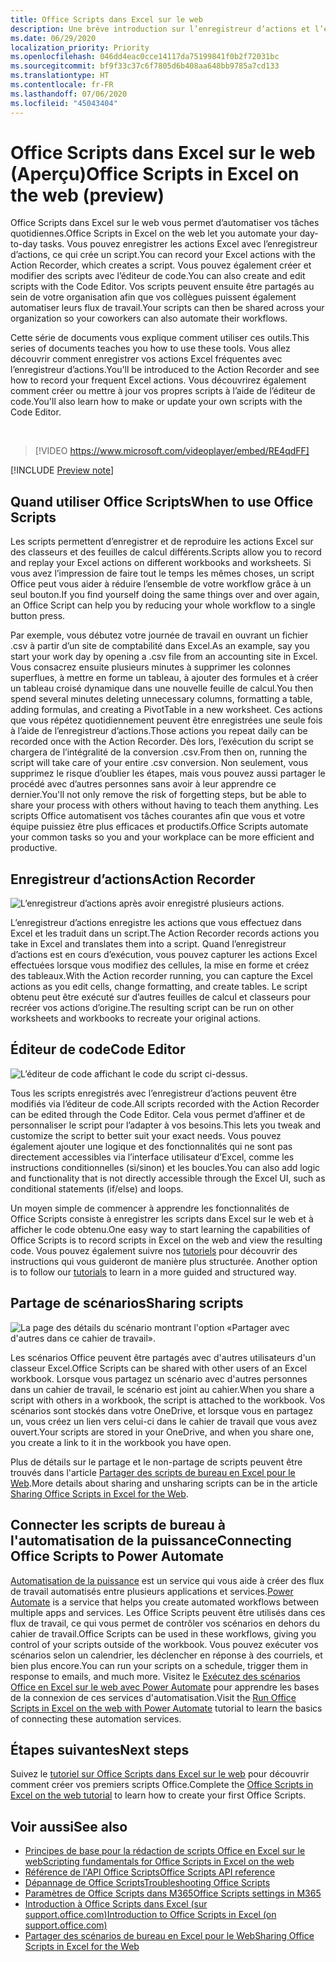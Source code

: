 ```yaml
---
title: Office Scripts dans Excel sur le web
description: Une brève introduction sur l’enregistreur d’actions et l’éditeur de code pour Office Scripts.
ms.date: 06/29/2020
localization_priority: Priority
ms.openlocfilehash: 046dd4eac0cce14117da75199841f0b2f72031bc
ms.sourcegitcommit: bf9f33c37c6f7805d6b408aa648bb9785a7cd133
ms.translationtype: HT
ms.contentlocale: fr-FR
ms.lasthandoff: 07/06/2020
ms.locfileid: "45043404"
---
```

# <a name="office-scripts-in-excel-on-the-web-preview"></a><span data-ttu-id="c82b7-103">Office Scripts dans Excel sur le web (Aperçu)</span><span class="sxs-lookup"><span data-stu-id="c82b7-103">Office Scripts in Excel on the web (preview)</span></span>

<span data-ttu-id="c82b7-104">Office Scripts dans Excel sur le web vous permet d’automatiser vos tâches quotidiennes.</span><span class="sxs-lookup"><span data-stu-id="c82b7-104">Office Scripts in Excel on the web let you automate your day-to-day tasks.</span></span> <span data-ttu-id="c82b7-105">Vous pouvez enregistrer les actions Excel avec l’enregistreur d’actions, ce qui crée un script.</span><span class="sxs-lookup"><span data-stu-id="c82b7-105">You can record your Excel actions with the Action Recorder, which creates a script.</span></span> <span data-ttu-id="c82b7-106">Vous pouvez également créer et modifier des scripts avec l’éditeur de code.</span><span class="sxs-lookup"><span data-stu-id="c82b7-106">You can also create and edit scripts with the Code Editor.</span></span> <span data-ttu-id="c82b7-107">Vos scripts peuvent ensuite être partagés au sein de votre organisation afin que vos collègues puissent également automatiser leurs flux de travail.</span><span class="sxs-lookup"><span data-stu-id="c82b7-107">Your scripts can then be shared across your organization so your coworkers can also automate their workflows.</span></span>

<span data-ttu-id="c82b7-108">Cette série de documents vous explique comment utiliser ces outils.</span><span class="sxs-lookup"><span data-stu-id="c82b7-108">This series of documents teaches you how to use these tools.</span></span> <span data-ttu-id="c82b7-109">Vous allez découvrir comment enregistrer vos actions Excel fréquentes avec l’enregistreur d’actions.</span><span class="sxs-lookup"><span data-stu-id="c82b7-109">You'll be introduced to the Action Recorder and see how to record your frequent Excel actions.</span></span> <span data-ttu-id="c82b7-110">Vous découvrirez également comment créer ou mettre à jour vos propres scripts à l’aide de l’éditeur de code.</span><span class="sxs-lookup"><span data-stu-id="c82b7-110">You'll also learn how to make or update your own scripts with the Code Editor.</span></span>

<br>

> [!VIDEO https://www.microsoft.com/videoplayer/embed/RE4qdFF]

[!INCLUDE [Preview note](../includes/preview-note.md)]

## <a name="when-to-use-office-scripts"></a><span data-ttu-id="c82b7-111">Quand utiliser Office Scripts</span><span class="sxs-lookup"><span data-stu-id="c82b7-111">When to use Office Scripts</span></span>

<span data-ttu-id="c82b7-112">Les scripts permettent d’enregistrer et de reproduire les actions Excel sur des classeurs et des feuilles de calcul différents.</span><span class="sxs-lookup"><span data-stu-id="c82b7-112">Scripts allow you to record and replay your Excel actions on different workbooks and worksheets.</span></span> <span data-ttu-id="c82b7-113">Si vous avez l’impression de faire tout le temps les mêmes choses, un script Office peut vous aider à réduire l’ensemble de votre workflow grâce à un seul bouton.</span><span class="sxs-lookup"><span data-stu-id="c82b7-113">If you find yourself doing the same things over and over again, an Office Script can help you by reducing your whole workflow to a single button press.</span></span>

<span data-ttu-id="c82b7-114">Par exemple, vous débutez votre journée de travail en ouvrant un fichier .csv à partir d’un site de comptabilité dans Excel.</span><span class="sxs-lookup"><span data-stu-id="c82b7-114">As an example, say you start your work day by opening a .csv file from an accounting site in Excel.</span></span> <span data-ttu-id="c82b7-115">Vous consacrez ensuite plusieurs minutes à supprimer les colonnes superflues, à mettre en forme un tableau, à ajouter des formules et à créer un tableau croisé dynamique dans une nouvelle feuille de calcul.</span><span class="sxs-lookup"><span data-stu-id="c82b7-115">You then spend several minutes deleting unnecessary columns, formatting a table, adding formulas, and creating a PivotTable in a new worksheet.</span></span> <span data-ttu-id="c82b7-116">Ces actions que vous répétez quotidiennement peuvent être enregistrées une seule fois à l’aide de l’enregistreur d’actions.</span><span class="sxs-lookup"><span data-stu-id="c82b7-116">Those actions you repeat daily can be recorded once with the Action Recorder.</span></span> <span data-ttu-id="c82b7-117">Dès lors, l’exécution du script se chargera de l’intégralité de la conversion .csv.</span><span class="sxs-lookup"><span data-stu-id="c82b7-117">From then on, running the script will take care of your entire .csv conversion.</span></span> <span data-ttu-id="c82b7-118">Non seulement, vous supprimez le risque d’oublier les étapes, mais vous pouvez aussi partager le procédé avec d’autres personnes sans avoir à leur apprendre ce dernier.</span><span class="sxs-lookup"><span data-stu-id="c82b7-118">You'll not only remove the risk of forgetting steps, but be able to share your process with others without having to teach them anything.</span></span> <span data-ttu-id="c82b7-119">Les scripts Office automatisent vos tâches courantes afin que vous et votre équipe puissiez être plus efficaces et productifs.</span><span class="sxs-lookup"><span data-stu-id="c82b7-119">Office Scripts automate your common tasks so you and your workplace can be more efficient and productive.</span></span>

## <a name="action-recorder"></a><span data-ttu-id="c82b7-120">Enregistreur d’actions</span><span class="sxs-lookup"><span data-stu-id="c82b7-120">Action Recorder</span></span>

![L’enregistreur d’actions après avoir enregistré plusieurs actions.](../images/action-recorder-intro.png)

<span data-ttu-id="c82b7-122">L’enregistreur d’actions enregistre les actions que vous effectuez dans Excel et les traduit dans un script.</span><span class="sxs-lookup"><span data-stu-id="c82b7-122">The Action Recorder records actions you take in Excel and translates them into a script.</span></span> <span data-ttu-id="c82b7-123">Quand l’enregistreur d’actions est en cours d’exécution, vous pouvez capturer les actions Excel effectuées lorsque vous modifiez des cellules, la mise en forme et créez des tableaux.</span><span class="sxs-lookup"><span data-stu-id="c82b7-123">With the Action recorder running, you can capture the Excel actions as you edit cells, change formatting, and create tables.</span></span> <span data-ttu-id="c82b7-124">Le script obtenu peut être exécuté sur d’autres feuilles de calcul et classeurs pour recréer vos actions d’origine.</span><span class="sxs-lookup"><span data-stu-id="c82b7-124">The resulting script can be run on other worksheets and workbooks to recreate your original actions.</span></span>

## <a name="code-editor"></a><span data-ttu-id="c82b7-125">Éditeur de code</span><span class="sxs-lookup"><span data-stu-id="c82b7-125">Code Editor</span></span>

![L’éditeur de code affichant le code du script ci-dessus.](../images/code-editor-intro.png)

<span data-ttu-id="c82b7-127">Tous les scripts enregistrés avec l’enregistreur d’actions peuvent être modifiés via l’éditeur de code.</span><span class="sxs-lookup"><span data-stu-id="c82b7-127">All scripts recorded with the Action Recorder can be edited through the Code Editor.</span></span> <span data-ttu-id="c82b7-128">Cela vous permet d’affiner et de personnaliser le script pour l’adapter à vos besoins.</span><span class="sxs-lookup"><span data-stu-id="c82b7-128">This lets you tweak and customize the script to better suit your exact needs.</span></span> <span data-ttu-id="c82b7-129">Vous pouvez également ajouter une logique et des fonctionnalités qui ne sont pas directement accessibles via l’interface utilisateur d’Excel, comme les instructions conditionnelles (si/sinon) et les boucles.</span><span class="sxs-lookup"><span data-stu-id="c82b7-129">You can also add logic and functionality that is not directly accessible through the Excel UI, such as conditional statements (if/else) and loops.</span></span>

<span data-ttu-id="c82b7-130">Un moyen simple de commencer à apprendre les fonctionnalités de Office Scripts consiste à enregistrer les scripts dans Excel sur le web et à afficher le code obtenu.</span><span class="sxs-lookup"><span data-stu-id="c82b7-130">One easy way to start learning the capabilities of Office Scripts is to record scripts in Excel on the web and view the resulting code.</span></span> <span data-ttu-id="c82b7-131">Vous pouvez également suivre nos [tutoriels](../tutorials/excel-tutorial.md) pour découvrir des instructions qui vous guideront de manière plus structurée. </span><span class="sxs-lookup"><span data-stu-id="c82b7-131">Another option is to follow our [tutorials](../tutorials/excel-tutorial.md) to learn in a more guided and structured way.</span></span>

## <a name="sharing-scripts"></a><span data-ttu-id="c82b7-132">Partage de scénarios</span><span class="sxs-lookup"><span data-stu-id="c82b7-132">Sharing scripts</span></span>

![La page des détails du scénario montrant l'option «Partager avec d'autres dans ce cahier de travail».](../images/script-sharing.png)

<span data-ttu-id="c82b7-134">Les scénarios Office peuvent être partagés avec d'autres utilisateurs d'un classeur Excel.</span><span class="sxs-lookup"><span data-stu-id="c82b7-134">Office Scripts can be shared with other users of an Excel workbook.</span></span> <span data-ttu-id="c82b7-135">Lorsque vous partagez un scénario avec d'autres personnes dans un cahier de travail, le scénario est joint au cahier.</span><span class="sxs-lookup"><span data-stu-id="c82b7-135">When you share a script with others in a workbook, the script is attached to the workbook.</span></span> <span data-ttu-id="c82b7-136">Vos scénarios sont stockés dans votre OneDrive, et lorsque vous en partagez un, vous créez un lien vers celui-ci dans le cahier de travail que vous avez ouvert.</span><span class="sxs-lookup"><span data-stu-id="c82b7-136">Your scripts are stored in your OneDrive, and when you share one, you create a link to it in the workbook you have open.</span></span>

<span data-ttu-id="c82b7-137">Plus de détails sur le partage et le non-partage de scripts peuvent être trouvés dans l'article [Partager des scripts de bureau en Excel pour le Web](https://support.microsoft.com/office/sharing-office-scripts-in-excel-for-the-web-226eddbc-3a44-4540-acfe-fccda3d1122b?storagetype=live&ui=en-US&rs=en-US&ad=US).</span><span class="sxs-lookup"><span data-stu-id="c82b7-137">More details about sharing and unsharing scripts can be in the article [Sharing Office Scripts in Excel for the Web](https://support.microsoft.com/office/sharing-office-scripts-in-excel-for-the-web-226eddbc-3a44-4540-acfe-fccda3d1122b?storagetype=live&ui=en-US&rs=en-US&ad=US).</span></span>

## <a name="connecting-office-scripts-to-power-automate"></a><span data-ttu-id="c82b7-138">Connecter les scripts de bureau à l'automatisation de la puissance</span><span class="sxs-lookup"><span data-stu-id="c82b7-138">Connecting Office Scripts to Power Automate</span></span>

<span data-ttu-id="c82b7-139">[Automatisation de la puissance](https://flow.microsoft.com/) est un service qui vous aide à créer des flux de travail automatisés entre plusieurs applications et services.</span><span class="sxs-lookup"><span data-stu-id="c82b7-139">[Power Automate](https://flow.microsoft.com/) is a service that helps you create automated workflows between multiple apps and services.</span></span> <span data-ttu-id="c82b7-140">Les Office Scripts peuvent être utilisés dans ces flux de travail, ce qui vous permet de contrôler vos scénarios en dehors du cahier de travail.</span><span class="sxs-lookup"><span data-stu-id="c82b7-140">Office Scripts can be used in these workflows, giving you control of your scripts outside of the workbook.</span></span> <span data-ttu-id="c82b7-141">Vous pouvez exécuter vos scénarios selon un calendrier, les déclencher en réponse à des courriels, et bien plus encore.</span><span class="sxs-lookup"><span data-stu-id="c82b7-141">You can run your scripts on a schedule, trigger them in response to emails, and much more.</span></span> <span data-ttu-id="c82b7-142">Visitez le [Exécutez des scénarios Office en Excel sur le web avec Power Automate](../tutorials/excel-power-automate-manual.md) pour apprendre les bases de la connexion de ces services d'automatisation.</span><span class="sxs-lookup"><span data-stu-id="c82b7-142">Visit the [Run Office Scripts in Excel on the web with Power Automate](../tutorials/excel-power-automate-manual.md) tutorial to learn the basics of connecting these automation services.</span></span>

## <a name="next-steps"></a><span data-ttu-id="c82b7-143">Étapes suivantes</span><span class="sxs-lookup"><span data-stu-id="c82b7-143">Next steps</span></span>

<span data-ttu-id="c82b7-144">Suivez le [tutoriel sur Office Scripts dans Excel sur le web](../tutorials/excel-tutorial.md) pour découvrir comment créer vos premiers scripts Office.</span><span class="sxs-lookup"><span data-stu-id="c82b7-144">Complete the [Office Scripts in Excel on the web tutorial](../tutorials/excel-tutorial.md) to learn how to create your first Office Scripts.</span></span>

## <a name="see-also"></a><span data-ttu-id="c82b7-145">Voir aussi</span><span class="sxs-lookup"><span data-stu-id="c82b7-145">See also</span></span>

- [<span data-ttu-id="c82b7-146">Principes de base pour la rédaction de scripts Office en Excel sur le web</span><span class="sxs-lookup"><span data-stu-id="c82b7-146">Scripting fundamentals for Office Scripts in Excel on the web</span></span>](../develop/scripting-fundamentals.md)
- [<span data-ttu-id="c82b7-147">Référence de l'API Office Scripts</span><span class="sxs-lookup"><span data-stu-id="c82b7-147">Office Scripts API reference</span></span>](/javascript/api/office-scripts/overview)
- [<span data-ttu-id="c82b7-148">Dépannage de Office Scripts</span><span class="sxs-lookup"><span data-stu-id="c82b7-148">Troubleshooting Office Scripts</span></span>](../testing/troubleshooting.md)
- [<span data-ttu-id="c82b7-149">Paramètres de Office Scripts dans M365</span><span class="sxs-lookup"><span data-stu-id="c82b7-149">Office Scripts settings in M365</span></span>](https://support.office.com/article/office-scripts-settings-in-m365-19d3c51a-6ca2-40ab-978d-60fa49554dcf)
- [<span data-ttu-id="c82b7-150">Introduction à Office Scripts dans Excel (sur support.office.com)</span><span class="sxs-lookup"><span data-stu-id="c82b7-150">Introduction to Office Scripts in Excel (on support.office.com)</span></span>](https://support.office.com/article/introduction-to-office-scripts-in-excel-9fbe283d-adb8-4f13-a75b-a81c6baf163a)
- [<span data-ttu-id="c82b7-151">Partager des scénarios de bureau en Excel pour le Web</span><span class="sxs-lookup"><span data-stu-id="c82b7-151">Sharing Office Scripts in Excel for the Web</span></span>](https://support.microsoft.com/office/sharing-office-scripts-in-excel-for-the-web-226eddbc-3a44-4540-acfe-fccda3d1122b?storagetype=live&ui=en-US&rs=en-US&ad=US)

